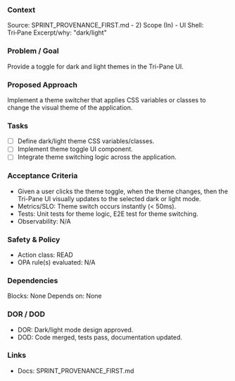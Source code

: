 ### Context
Source: SPRINT_PROVENANCE_FIRST.md - 2) Scope (In) - UI Shell: Tri‑Pane
Excerpt/why: "dark/light"

### Problem / Goal
Provide a toggle for dark and light themes in the Tri-Pane UI.

### Proposed Approach
Implement a theme switcher that applies CSS variables or classes to change the visual theme of the application.

### Tasks
- [ ] Define dark/light theme CSS variables/classes.
- [ ] Implement theme toggle UI component.
- [ ] Integrate theme switching logic across the application.

### Acceptance Criteria
- Given a user clicks the theme toggle, when the theme changes, then the Tri-Pane UI visually updates to the selected dark or light mode.
- Metrics/SLO: Theme switch occurs instantly (< 50ms).
- Tests: Unit tests for theme logic, E2E test for theme switching.
- Observability: N/A

### Safety & Policy
- Action class: READ
- OPA rule(s) evaluated: N/A

### Dependencies
Blocks: None
Depends on: None

### DOR / DOD
- DOR: Dark/light mode design approved.
- DOD: Code merged, tests pass, documentation updated.

### Links
- Docs: SPRINT_PROVENANCE_FIRST.md
